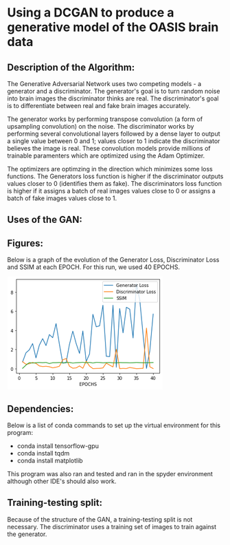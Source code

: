 # Using a DCGAN to produce a generative model of the OASIS brain data

## Description of the Algorithm:

The Generative Adversarial Network uses two competing models - a generator and a discriminator. The generator's goal is to turn random noise into brain images the discriminator thinks are real. The discriminator's goal is to differentiate between real and fake brain images accurately.

The generator works by performing transpose convolution (a form of upsampling convolution) on the noise. The discriminator works by performing several convolutional layers followed by a dense layer to output a single value between 0 and 1; values closer to 1 indicate the discriminator believes the image is real.  These convolution models provide millions of trainable paramenters which are optimized using the Adam Optimizer.

The optimizers are optimzing in the direction which minimizes some loss functions. The Generators loss function is higher if the discriminator outputs values closer to 0 (identifies them as fake). The discriminators loss function is higher if it assigns a batch of real images values close to 0 or assigns a batch of fake images values close to 1. 

## Uses of the GAN:



## Figures:

Below is a graph of the evolution of the Generator Loss, Discriminator Loss and SSIM at each EPOCH. For this run, we used 40 EPOCHS. 

![alt text](https://github.com/samnolan4/PatternFlow/blob/topic-recognition/recognition/Sam-BrainGAN/Output_Figure.png)

## Dependencies:

Below is a list of conda commands to set up the virtual environment for this program:

* conda install tensorflow-gpu
* conda install tqdm
* conda install matplotlib

This program was also ran and tested and ran in the spyder environment although other IDE's should also work.

## Training-testing split:

Because of the structure of the GAN, a training-testing split is not necessary. The discriminator uses a training set of images to train against the generator.
